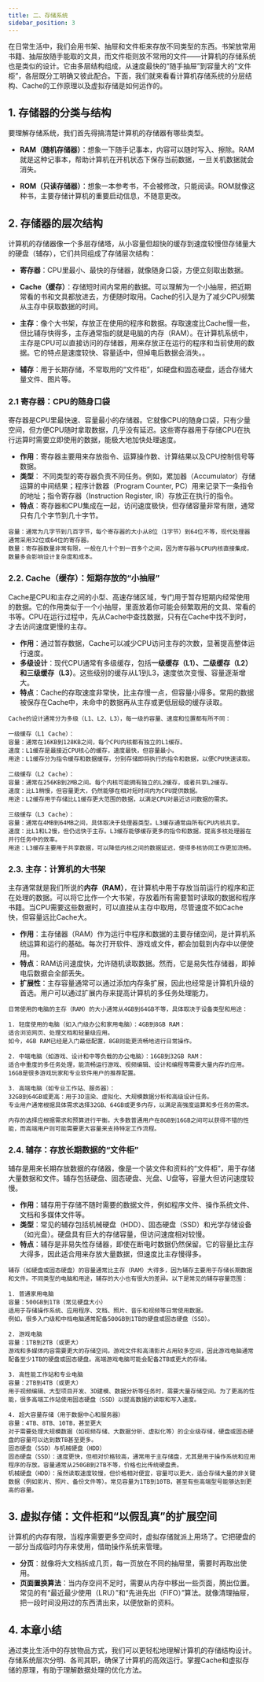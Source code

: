 ```yaml
---
title: 二、存储系统
sidebar_position: 3
---
```


在日常生活中，我们会用书架、抽屉和文件柜来存放不同类型的东西。书架放常用书籍、抽屉放随手能取的文具，而文件柜则放不常用的文件——计算机的存储系统也是类似的设计。它由多层结构组成，从速度最快的“随手抽屉”到容量大的“文件柜”，各层既分工明确又彼此配合。下面，我们就来看看计算机存储系统的分层结构、Cache的工作原理以及虚拟存储是如何运作的。

## 1. 存储器的分类与结构
要理解存储系统，我们首先得搞清楚计算机的存储器有哪些类型。

* **RAM（随机存储器）**：想象一下随手记事本，内容可以随时写入、擦除。RAM就是这种记事本，帮助计算机在开机状态下保存当前数据，一旦关机数据就会消失。

* **ROM（只读存储器）**：想象一本参考书，不会被修改，只能阅读。ROM就像这种书，主要存储计算机的重要启动信息，不随意更改。

## 2. 存储器的层次结构
计算机的存储器像一个多层存储塔，从小容量但超快的缓存到速度较慢但存储量大的硬盘（辅存），它们共同组成了存储层次结构：

* **寄存器**：CPU里最小、最快的存储器，就像随身口袋，方便立刻取出数据。

* **Cache（缓存）**：存储短时间内常用的数据。可以理解为一个小抽屉，把近期常看的书和文具都放进去，方便随时取用。Cache的引入是为了减少CPU频繁从主存中获取数据的时间。

* **主存**：像个大书架，存放正在使用的程序和数据。存取速度比Cache慢一些，但比辅存快得多，主存通常指的就是电脑的内存（RAM）。在计算机系统中，主存是CPU可以直接访问的存储器，用来存放正在运行的程序和当前使用的数据。它的特点是速度较快、容量适中，但掉电后数据会消失。。

* **辅存**：用于长期存储，不常取用的“文件柜”，如硬盘和固态硬盘，适合存储大量文件、图片等。


### 2.1 寄存器：CPU的随身口袋
寄存器是CPU里最快速、容量最小的存储器。它就像CPU的随身口袋，只有少量空间，但方便CPU随时拿取数据，几乎没有延迟。这些寄存器用于存储CPU在执行运算时需要立即使用的数据，能极大地加快处理速度。


* **作用**：寄存器主要用来存放指令、运算操作数、计算结果以及CPU控制信号等数据。
* **类型**： 不同类型的寄存器负责不同任务。例如，累加器（Accumulator）存储运算的中间结果；程序计数器（Program Counter, PC）用来记录下一条指令的地址；指令寄存器（Instruction Register, IR）存放正在执行的指令。
* **特点**：寄存器和CPU集成在一起，访问速度极快，但存储容量非常有限，通常只有几个字节到几十字节。

```
容量：通常为几字节到几百字节，每个寄存器的大小从8位（1字节）到64位不等，现代处理器通常采用32位或64位的寄存器。
数量：寄存器数量非常有限，一般在几十个到一百多个之间，因为寄存器与CPU内核直接集成，数量多会影响设计复杂度和成本。
```
### 2.2. Cache（缓存）：短期存放的“小抽屉”

Cache是CPU和主存之间的小型、高速存储区域，专门用于暂存短期内经常使用的数据。它的作用类似于一个小抽屉，里面放着你可能会频繁取用的文具、常看的书等。CPU在运行过程中，先从Cache中查找数据，只有在Cache中找不到时，才去访问速度更慢的主存。

* **作用**：通过暂存数据，Cache可以减少CPU访问主存的次数，显著提高整体运行速度。
* **多级设计**：现代CPU通常有多级缓存，包括**一级缓存（L1）、二级缓存（L2）和三级缓存（L3）**。这些级别的缓存从L1到L3，速度依次变慢、容量逐渐增大。
* **特点**：Cache的存取速度非常快，比主存慢一点，但容量小得多。常用的数据被保存在Cache中，未命中的数据再从主存或更低层级的缓存读取。

```
Cache的设计通常分为多级（L1、L2、L3），每一级的容量、速度和位置都有所不同：

一级缓存（L1 Cache）：
容量：通常在16KB到128KB之间，每个CPU内核都有独立的L1缓存。
速度：L1缓存是最接近CPU核心的缓存，速度最快，但容量最小。
用途：L1缓存分为指令缓存和数据缓存，分别存储即将执行的指令和数据，以便CPU快速读取。

二级缓存（L2 Cache）：
容量：通常在256KB到2MB之间。每个内核可能拥有独立的L2缓存，或者共享L2缓存。
速度：比L1稍慢，但容量更大，仍然能够在相对短时间内为CPU提供数据。
用途：L2缓存用于存储比L1缓存更大范围的数据，以满足CPU对最近访问数据的需求。

三级缓存（L3 Cache）：
容量：通常在4MB到64MB之间，具体取决于处理器类型。L3缓存通常由所有CPU内核共享。
速度：比L1和L2慢，但仍远快于主存。L3缓存能够缓存更多的指令和数据，提高多核处理器在并行任务中的效率。
用途：L3缓存主要用于共享数据，可以降低内核之间的数据延迟，使得多核协同工作更加流畅。
```

### 2.3. 主存：计算机的大书架
主存通常就是我们所说的**内存（RAM）**，在计算机中用于存放当前运行的程序和正在处理的数据。可以将它比作一个大书架，存放着所有需要暂时读取的数据和程序书籍。当CPU需要这些数据时，可以直接从主存中取用，尽管速度不如Cache快，但容量远比Cache大。

* **作用**：主存储器（RAM）作为运行中程序和数据的主要存储空间，是计算机系统运算和运行的基础。每次打开软件、游戏或文件，都会加载到内存中以便使用。
* **特点**：RAM访问速度快，允许随机读取数据。然而，它是易失性存储器，即掉电后数据会全部丢失。
* **扩展性**：主存容量通常可以通过添加内存条扩展，因此也经常是计算机升级的首选。用户可以通过扩展内存来提高计算机的多任务处理能力。

```
日常使用的电脑的主存（RAM）的大小通常从4GB到64GB不等，具体取决于设备类型和用途：

1. 轻度使用的电脑（如入门级办公和家用电脑）：4GB到8GB RAM：
适合浏览网页、处理文档和轻量级应用。
如今，4GB RAM已经是入门最低配置，8GB则能更流畅地进行日常操作。

2. 中端电脑（如游戏、设计和中等负载的办公电脑）：16GB到32GB RAM：
适合中重度的多任务处理，能流畅运行游戏、视频编辑、设计和编程等需要大量内存的应用。
16GB是很多游戏玩家和专业软件用户的推荐配置。

3. 高端电脑（如专业工作站、服务器）：
32GB到64GB或更高：用于3D渲染、虚拟化、大规模数据分析和高级设计任务。
专业用户通常根据具体需求选择32GB、64GB或更多内存，以满足高强度运算和多任务的需求。

内存的选择应根据需求和预算进行平衡。大多数普通用户在8GB到16GB之间可以获得不错的性能，而高端用户则可能需要更大容量来支持特定工作流程。

```
### 2.4. 辅存：存放长期数据的“文件柜”
辅存是用来长期存放数据的存储器，像是一个装文件和资料的“文件柜”，用于存储大量数据和文件。辅存包括硬盘、固态硬盘、光盘、U盘等，容量大但访问速度较慢。

* **作用**：辅存用于存储不随时需要的数据文件，例如程序文件、操作系统文件、文档和多媒体文件等。
* **类型**：常见的辅存包括机械硬盘（HDD）、固态硬盘（SSD）和光学存储设备（如光盘）。硬盘具有巨大的存储容量，但访问速度相对较慢。
* **特点**：辅存是非易失性存储器，即使在断电时数据仍然保留。它的容量比主存大得多，因此适合用来存放大量数据，但速度比主存慢得多。
```
辅存（如硬盘或固态硬盘）的容量通常比主存（RAM）大得多，因为辅存主要用于存储长期数据和文件。不同类型的电脑和用途，辅存的大小也有很大的差异。以下是常见的辅存容量范围：

1. 普通家用电脑
容量：500GB到1TB（常见硬盘大小）
适用于存储操作系统、应用程序、文档、照片、音乐和视频等日常使用数据。
例如，很多入门级和中档电脑通常配备500GB到1TB的硬盘或固态硬盘（SSD）。

2. 游戏电脑
容量：1TB到2TB（或更大）
游戏和多媒体内容需要更大的存储空间。游戏文件和高清影片占用较多空间，因此游戏电脑通常配备至少1TB的硬盘或固态硬盘。高端游戏电脑可能会配备2TB或更大的存储。

3. 高性能工作站和专业电脑
容量：2TB到4TB（或更大）
用于视频编辑、大型项目开发、3D建模、数据分析等任务时，需要大量存储空间。为了更高的性能，很多高端工作站使用固态硬盘（SSD）以提高数据的读取和写入速度。

4. 超大容量存储（用于数据中心和服务器）
容量：4TB、8TB、10TB，甚至更大
对于需要处理大规模数据（如视频存储、大数据分析、虚拟化等）的企业级存储，硬盘或固态硬盘的容量可以达到数TB甚至更多。
固态硬盘（SSD）与机械硬盘（HDD）
固态硬盘（SSD）：速度更快，但相对价格较高，通常用于主存储盘，尤其是用于操作系统和应用程序的存放。容量通常从250GB到2TB不等，价格也比传统硬盘贵。
机械硬盘（HDD）：虽然读取速度较慢，但价格相对便宜，容量可以更大，适合存储大量的非关键数据（例如影片、照片、备份文件等）。常见容量为1TB到10TB，甚至有些高端型号能够达到更高的容量。

```
## 3. 虚拟存储：文件柜和“以假乱真”的扩展空间
计算机的内存有限，当程序需要更多空间时，虚拟存储就派上用场了。它把硬盘的一部分当成临时内存来使用，借助操作系统来管理。

* **分页**：就像将大文档拆成几页，每一页放在不同的抽屉里，需要时再取出使用。
* **页面置换算法**：当内存空间不足时，需要从内存中移出一些页面，腾出位置。常见的有“最近最少使用（LRU）”和“先进先出（FIFO）”算法。就像清理抽屉，把一段时间没用过的东西清出来，以便放新的资料。

## 4. 本章小结
通过类比生活中的存放物品方式，我们可以更轻松地理解计算机的存储结构设计。存储系统层次分明、各司其职，确保了计算机的高效运行。掌握Cache和虚拟存储的原理，有助于理解数据处理的优化方法。
